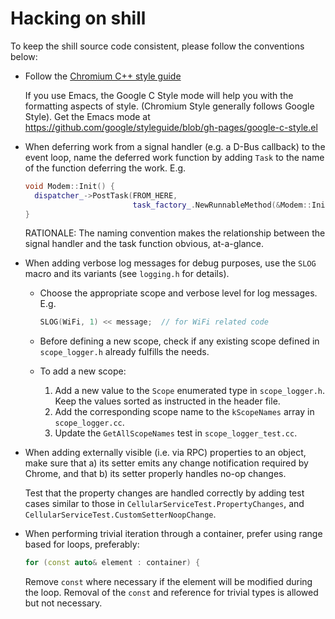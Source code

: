# Hacking on shill

To keep the shill source code consistent, please follow the conventions below:

*   Follow the [Chromium C++ style guide](https://chromium.googlesource.com/chromium/src/+/HEAD/styleguide/c++/c++.md)

    If you use Emacs, the Google C Style mode will help you with the formatting
    aspects of style. (Chromium Style generally follows Google Style). Get the
    Emacs mode at
    https://github.com/google/styleguide/blob/gh-pages/google-c-style.el

*   When deferring work from a signal handler (e.g. a D-Bus callback) to
    the event loop, name the deferred work function by adding `Task` to
    the name of the function deferring the work. E.g.

    ```c++
    void Modem::Init() {
      dispatcher_->PostTask(FROM_HERE,
                            task_factory_.NewRunnableMethod(&Modem::InitTask));
    }
    ```

    RATIONALE: The naming convention makes the relationship between the signal
    handler and the task function obvious, at-a-glance.

*   When adding verbose log messages for debug purposes, use the `SLOG` macro
    and its variants (see `logging.h` for details).

    *   Choose the appropriate scope and verbose level for log messages. E.g.

        ```c++
        SLOG(WiFi, 1) << message;  // for WiFi related code
        ```

    *   Before defining a new scope, check if any existing scope defined in
        `scope_logger.h` already fulfills the needs.

    *   To add a new scope:
        1.  Add a new value to the `Scope` enumerated type in `scope_logger.h`.
            Keep the values sorted as instructed in the header file.
        2.  Add the corresponding scope name to the `kScopeNames` array in
            `scope_logger.cc`.
        3.  Update the `GetAllScopeNames` test in `scope_logger_test.cc`.

*   When adding externally visible (i.e. via RPC) properties to an object,
    make sure that a) its setter emits any change notification required by
    Chrome, and that b) its setter properly handles no-op changes.

    Test that the property changes are handled correctly by adding test
    cases similar to those in `CellularServiceTest.PropertyChanges`, and
    `CellularServiceTest.CustomSetterNoopChange`.

*   When performing trivial iteration through a container, prefer using
    range based for loops, preferably:

    ```c++
    for (const auto& element : container) {
    ```

    Remove `const` where necessary if the element will be modified during
    the loop.  Removal of the `const` and reference for trivial types is
    allowed but not necessary.
